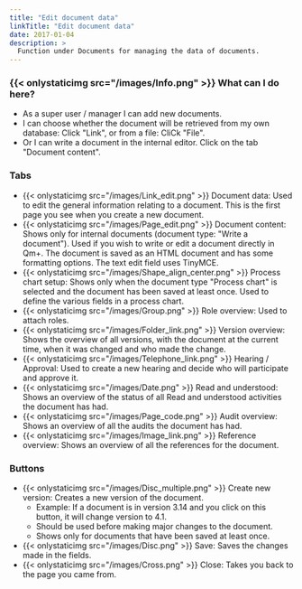 ```yaml
---
title: "Edit document data"
linkTitle: "Edit document data"
date: 2017-01-04
description: >
  Function under Documents for managing the data of documents.
---
```

### {{< onlystaticimg src="/images/Info.png" >}} What can I do here?

- As a super user / manager I can add new documents.
- I can choose whether the document will be retrieved from my own database: Click "Link", or from a file: CliCk "File".
- Or I can write a document in the internal editor. Click on the tab "Document content".

### Tabs

- {{< onlystaticimg src="/images/Link_edit.png" >}} Document data: Used to edit the general information relating to a document. This is the first page you see when you create a new document.
- {{< onlystaticimg src="/images/Page_edit.png" >}} Document content: Shows only for internal documents (document type: "Write a document"). Used if you wish to write or edit a document directly in Qm+. The document is saved as an HTML document and has some formatting options. The text edit field uses TinyMCE.
- {{< onlystaticimg src="/images/Shape_align_center.png" >}} Process chart setup: Shows only when the document type "Process chart" is selected and the document has been saved at least once. Used to define the various fields in a process chart.
- {{< onlystaticimg src="/images/Group.png" >}} Role overview: Used to attach roles.
- {{< onlystaticimg src="/images/Folder_link.png" >}} Version overview: Shows the overview of all versions, with the document at the current time, when it was changed and who made the change.
- {{< onlystaticimg src="/images/Telephone_link.png" >}} Hearing / Approval: Used to create a new hearing and decide who will participate and approve it.
- {{< onlystaticimg src="/images/Date.png" >}} Read and understood: Shows an overview of the status of all Read and understood activities the document has had.
- {{< onlystaticimg src="/images/Page_code.png" >}} Audit overview: Shows an overview of all the audits the document has had.
- {{< onlystaticimg src="/images/Image_link.png" >}} Reference overview: Shows an overview of all the references for the document.

### Buttons

- {{< onlystaticimg src="/images/Disc_multiple.png" >}} Create new version: Creates a new version of the document.
  - Example: If a document is in version 3.14 and you click on this button, it will change version to 4.1.
  - Should be used before making major changes to the document.
  - Shows only for documents that have been saved at least once.
- {{< onlystaticimg src="/images/Disc.png" >}} Save: Saves the changes made in the fields.
- {{< onlystaticimg src="/images/Cross.png" >}} Close: Takes you back to the page you came from.
